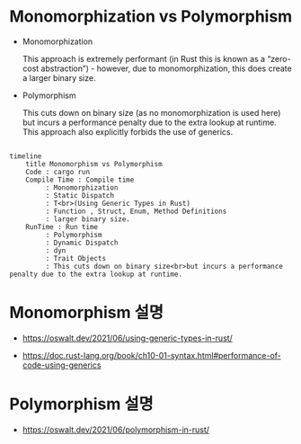 # Monomorphization vs Polymorphism

- Monomorphization

     This approach is extremely performant (in Rust this is known as a “zero-cost abstraction”) - however, due to monomorphization, this does create a larger binary size.

- Polymorphism

    This cuts down on binary size (as no monomorphization is used here) but incurs a performance penalty due to the extra lookup at runtime. This approach also explicitly forbids the use of generics.


```mermaid

timeline
    title Monomorphism vs Polymorphism
    Code : cargo run
    Compile Time : Compile time
         : Monomorphization
         : Static Dispatch
         : T<br>(Using Generic Types in Rust)
         : Function , Struct, Enum, Method Definitions
         : larger binary size.
    RunTime : Run time
         : Polymorphism
         : Dynamic Dispatch
         : dyn
         : Trait Objects
         : This cuts down on binary size<br>but incurs a performance penalty due to the extra lookup at runtime.

```


# Monomorphism 설명

- https://oswalt.dev/2021/06/using-generic-types-in-rust/

- https://doc.rust-lang.org/book/ch10-01-syntax.html#performance-of-code-using-generics

# Polymorphism 설명

- https://oswalt.dev/2021/06/polymorphism-in-rust/